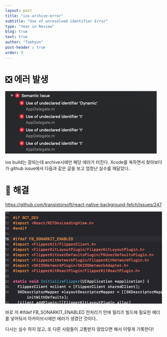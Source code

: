 ```yaml
---
layout: post
title: "ios-archive-error"
subtitle: "Use of unresolved identifier Error"
type: "Year in Review"
blog: true
text: true
author: "Taehyun"
post-header : true
order: 9
---
```


# ❎ 에러 발생

![](img/2021-01-13-11-41-33.png)

ios build는 잘되는데 archive시에만 해당 에러가 터진다. Xcode를 욕하면서 찾아보다가 github issue에서 다음과 같은 글을 보고 엄청난 실수를 깨달았다..

# 🌟 해결

[ https://github.com/transistorsoft/react-native-background-fetch/issues/247 ](https://github.com/transistorsoft/react-native-background-fetch/issues/247)

![](img/2021-01-13-11-45-09.png)

바로 저 #ifdef FB_SONARKIT_ENABLED 전처리기 안에 릴리즈 빌드에 필요한 헤더를 넣어둬서 아카이브시에만 에러가 생겼던 것이다..

다시는 실수 하지 않고, 또 다른 사람들이 고통받지 않았으면 해서 이렇게 기록한다!
